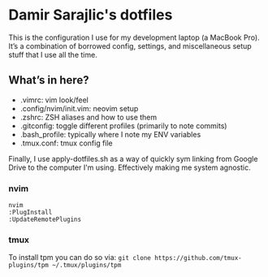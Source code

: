 # Damir Sarajlic's dotfiles

This is the configuration I use for my development laptop (a MacBook Pro). It’s a combination of borrowed config, settings, and miscellaneous setup stuff that I use all the time.

## What’s in here?

* .vimrc: vim look/feel
* .config/nvim/init.vim: neovim setup
* .zshrc: ZSH aliases and how to use them
* .gitconfig: toggle different profiles (primarily to note commits)
* .bash_profile: typically where I note my ENV variables
* .tmux.conf: tmux config file

Finally, I use apply-dotfiles.sh as a way of quickly sym linking from Google Drive to the computer I'm using. Effectively making me system agnostic.

### nvim
```
nvim
:PlugInstall
:UpdateRemotePlugins
```



### tmux

To install tpm you can do so via: `git clone https://github.com/tmux-plugins/tpm ~/.tmux/plugins/tpm`
